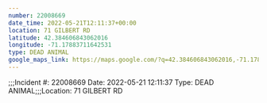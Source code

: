 ```yaml
---
number: 22008669
date_time: 2022-05-21T12:11:37+00:00
location: 71 GILBERT RD
latitude: 42.384606843062016
longitude: -71.17883711642531
type: DEAD ANIMAL
google_maps_link: https://maps.google.com/?q=42.384606843062016,-71.17883711642531
---
```


;;;Incident #: 22008669   Date: 2022-05-21 12:11:37   Type: DEAD ANIMAL;;;Location: 71 GILBERT RD
